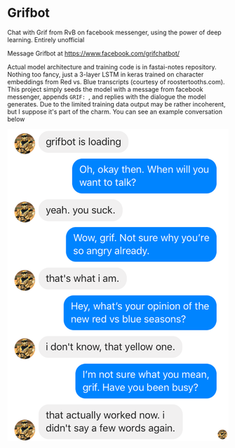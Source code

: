 # Grifbot
Chat with Grif from RvB on facebook messenger, using the power of deep learning. Entirely unofficial

Message Grifbot at https://www.facebook.com/grifchatbot/

Actual model architecture and training code is in fastai-notes repository. Nothing too fancy, just a 3-layer LSTM in keras trained on character embeddings from Red vs. Blue transcripts (courtesy of roostertooths.com). This project simply seeds the model with a message from facebook messenger, appends `GRIF: `, and replies with the dialogue the model generates. Due to the limited training data output may be rather incoherent, but I suppose it's part of the charm. You can see an example conversation below

![Example Conversation](conversation.png)
